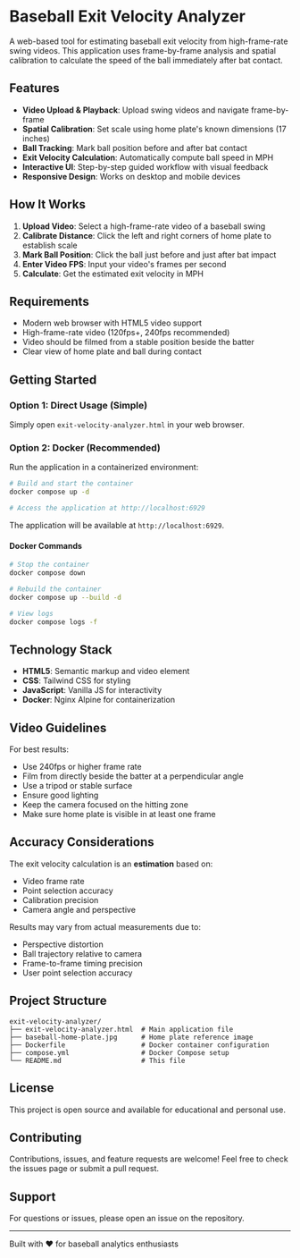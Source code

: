 # Baseball Exit Velocity Analyzer

A web-based tool for estimating baseball exit velocity from high-frame-rate swing videos. This application uses frame-by-frame analysis and spatial calibration to calculate the speed of the ball immediately after bat contact.

## Features

- **Video Upload & Playback**: Upload swing videos and navigate frame-by-frame
- **Spatial Calibration**: Set scale using home plate's known dimensions (17 inches)
- **Ball Tracking**: Mark ball position before and after bat contact
- **Exit Velocity Calculation**: Automatically compute ball speed in MPH
- **Interactive UI**: Step-by-step guided workflow with visual feedback
- **Responsive Design**: Works on desktop and mobile devices

## How It Works

1. **Upload Video**: Select a high-frame-rate video of a baseball swing
2. **Calibrate Distance**: Click the left and right corners of home plate to establish scale
3. **Mark Ball Position**: Click the ball just before and just after bat impact
4. **Enter Video FPS**: Input your video's frames per second
5. **Calculate**: Get the estimated exit velocity in MPH

## Requirements

- Modern web browser with HTML5 video support
- High-frame-rate video (120fps+, 240fps recommended)
- Video should be filmed from a stable position beside the batter
- Clear view of home plate and ball during contact

## Getting Started

### Option 1: Direct Usage (Simple)

Simply open `exit-velocity-analyzer.html` in your web browser.

### Option 2: Docker (Recommended)

Run the application in a containerized environment:

```bash
# Build and start the container
docker compose up -d

# Access the application at http://localhost:6929
```

The application will be available at `http://localhost:6929`.

#### Docker Commands

```bash
# Stop the container
docker compose down

# Rebuild the container
docker compose up --build -d

# View logs
docker compose logs -f
```

## Technology Stack

- **HTML5**: Semantic markup and video element
- **CSS**: Tailwind CSS for styling
- **JavaScript**: Vanilla JS for interactivity
- **Docker**: Nginx Alpine for containerization

## Video Guidelines

For best results:
- Use 240fps or higher frame rate
- Film from directly beside the batter at a perpendicular angle
- Use a tripod or stable surface
- Ensure good lighting
- Keep the camera focused on the hitting zone
- Make sure home plate is visible in at least one frame

## Accuracy Considerations

The exit velocity calculation is an **estimation** based on:
- Video frame rate
- Point selection accuracy
- Calibration precision
- Camera angle and perspective

Results may vary from actual measurements due to:
- Perspective distortion
- Ball trajectory relative to camera
- Frame-to-frame timing precision
- User point selection accuracy

## Project Structure

```
exit-velocity-analyzer/
├── exit-velocity-analyzer.html  # Main application file
├── baseball-home-plate.jpg      # Home plate reference image
├── Dockerfile                   # Docker container configuration
├── compose.yml                  # Docker Compose setup
└── README.md                    # This file
```

## License

This project is open source and available for educational and personal use.

## Contributing

Contributions, issues, and feature requests are welcome! Feel free to check the issues page or submit a pull request.

## Support

For questions or issues, please open an issue on the repository.

---

Built with ❤️ for baseball analytics enthusiasts
